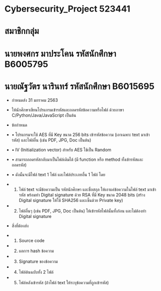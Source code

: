 # Cybersecurity_Project 523441
# สมาชิกกลุ่ม 
# นายพงศกร มาประโคน รหัสนักศึกษา B6005795
# นายณัฐวัตร นารินทร์ รหัสนักศึกษา B6015695

* กำหนดส่ง 31 มกราคม 2563

* ให้นักศึกษาเขียนโปรแกรมเข้ารหัสและถอดรหัสข้อความหรือไฟล์ ด้วยภาษา C/Python/Java/JavaScript เป็นต้น

* ข้อกำหนด
* • โปรแกรมจะใช้ AES ที่มี Key ขนาด 256 bits เข้ารหัสข้อความ (เอาเฉพาะ text มาเข้ารหัส) และไฟล์อื่น (เช่น PDF, JPG, Doc เป็นต้น)
* • IV (Initialization vector) สำหรับ AES ใช้เป็น Random
* • สามารถถอดรหัสกลับมาเป็นไฟล์เดิมได้ (มี function หรือ method ทั้งเข้ารหัสและถอดรหัส)
* • ดังนั้นจะมีไฟล์ text 1 ไฟล์ และไฟล์ประเภทอื่น 1 ไฟล์ โดย
* 1. ไฟล์ text จะมีข้อความเป็น รหัสนักศึกษา และชื่อสกุล ให้เอาแค่ข้อความในไฟล์ text มาเข้ารหัส พร้อมทำ Digital signature ด้วย RSA ที่มี Key ขนาด 2048 bits (สร้าง Digital signature ให้ใช้ SHA256 และเซ็นด้วย Private key)
* 2. ไฟล์อื่นๆ (เช่น PDF, JPG, Doc เป็นต้น) ให้เข้ารหัสไฟล์นั้นทั้งก้อน และไม่ต้องทำ Digital signature

* สิ่งที่ต้องส่ง
* 1. Source code
* 2. ผลการ hash ข้อความ
* 3. Signature ของข้อความ
* 4. ไฟล์ต้นฉบับทั้ง 2 ไฟล์
* 5. ไฟล์หลังเข้ารหัส (ถ้าไฟล์ text ให้ระบุข้อความที่ถูกเข้ารหัส)
